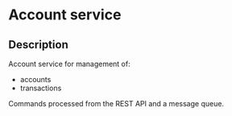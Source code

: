 # Account service

## Description

Account service for management of:

* accounts
* transactions

Commands processed from the REST API and a message queue.